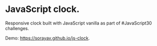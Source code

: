 # JavaScript clock.

Responsive clock built with JavaScript vanilla as part of #JavaScript30 challenges.

Demo: https://sorayav.github.io/js-clock.